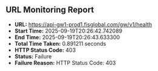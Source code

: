 ## URL Monitoring Report

- **URL:** https://api-gw1-prod1.fisglobal.com/gw/v1/health
- **Start Time:** 2025-09-19T20:26:42.742089
- **End Time:** 2025-09-19T20:26:43.633300
- **Total Time Taken:** 0.891211 seconds
- **HTTP Status Code:** 403
- **Status:** Failure
- **Failure Reason:** HTTP Status Code: 403
